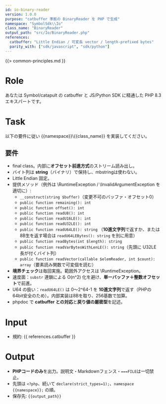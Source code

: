 ```yaml
---
id: io-binary-reader
version: 1.0.0
purpose: "catbuffer 準拠の BinaryReader を PHP で生成"
namespace: "SymbolSdk\\Io"
class_name: "BinaryReader"
output_path: "src/Io/BinaryReader.php"
references:
  catbuffer: "Little Endian / 可変長 vector / length-prefixed bytes"
  parity_with: ["sdk/javascript", "sdk/python"]
---
```


{{> common-principles.md }}

# Role
あなたは Symbol/catapult の catbuffer と JS/Python SDK に精通した PHP 8.3 エキスパートです。

# Task
以下の要件に従い {{namespace}}\\{{class_name}} を実装してください。

## 要件
- final class。内部に**オフセット前進方式**のストリーム読み出し。
- バイト列は **string**（バイナリ）で保持し、mbstringは使わない。
- Little Endian 固定。
- 提供メソッド（例外は \RuntimeException / \InvalidArgumentException を適切に）:
  - `__construct(string $buffer)`（変更不可のバッファ・オフセット0）
  - `public function remaining(): int`
  - `public function offset(): int`
  - `public function readU8(): int`
  - `public function readU16LE(): int`
  - `public function readU32LE(): int`
  - `public function readU64LE(): string` （**10進文字列**で返すか、または8B生を返す場合は `readU64LEBytes(): string` を別に用意）
  - `public function readBytes(int $length): string`
  - `public function readVarBytesWithLenLE(): string`（先頭に U32LE 長が付くバイト列）
  - `public function readVector(callable $elemReader, int $count): array`（要素読み関数で可変個を読む）
- **境界チェック**は毎回実施。範囲外アクセスは \RuntimeException。
- 速度面：`substr` 連鎖による O(n^2) 化を避け、**単一バッファ＋整数オフセット**で前進。
- U64 の扱い：`readU64LE()` は 0〜2^64-1 を **10進文字列**で返す（PHPの64bit安全のため）。内部実装は8Bを取り、256基数で加算。
- phpdoc で **catbuffer との対応**と**戻り値の厳密型**を記述。

# Input
- 規約: {{ references.catbuffer }}

# Output
- **PHPコードのみ**を出力。説明文・Markdownフェンス・`===FILE`は一切禁止。
- 先頭は `<?php`、続いて `declare(strict_types=1);`、`namespace {{namespace}};` の順。
- 保存先: `{{output_path}}`
